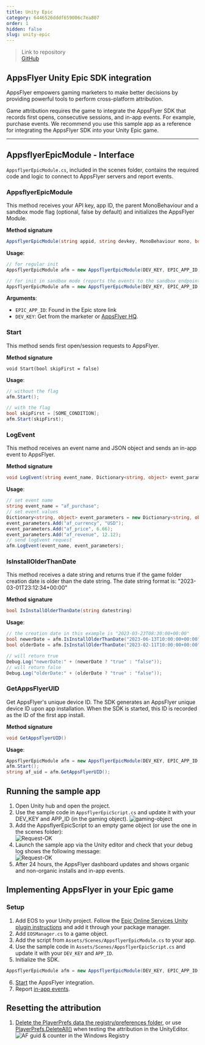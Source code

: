 ```yaml
---
title: Unity Epic
category: 6446526dddf659006c7ea807
order: 1
hidden: false
slug: unity-epic
---
```


> Link to repository  
> [GitHub](https://github.com/AppsFlyerSDK/appsflyer-unity-epic-sample-app)

## AppsFlyer Unity Epic SDK integration

AppsFlyer empowers gaming marketers to make better decisions by providing powerful tools to perform cross-platform attribution.

Game attribution requires the game to integrate the AppsFlyer SDK that records first opens, consecutive sessions, and in-app events. For example, purchase events.
We recommend you use this sample app as a reference for integrating the AppsFlyer SDK into your Unity Epic game.

<hr/>

## AppsflyerEpicModule - Interface

`AppsflyerEpicModule.cs`, included in the scenes folder, contains the required code and logic to connect to AppsFlyer servers and report events.

### AppsflyerEpicModule

This method receives your API key, app ID, the parent MonoBehaviour and a sandbox mode flag (optional, false by default) and initializes the AppsFlyer Module.

**Method signature**

```c#
AppsflyerEpicModule(string appid, string devkey, MonoBehaviour mono, bool isSandbox = false)
```

**Usage**:

```c#
// for regular init
AppsflyerEpicModule afm = new AppsflyerEpicModule(DEV_KEY, EPIC_APP_ID, this);

// for init in sandbox mode (reports the events to the sandbox endpoint)
AppsflyerEpicModule afm = new AppsflyerEpicModule(DEV_KEY, EPIC_APP_ID, this, true);
```

**Arguments**:

- `EPIC_APP_ID`: Found in the Epic store link
- `DEV_KEY`: Get from the marketer or [AppsFlyer HQ](https://support.appsflyer.com/hc/en-us/articles/211719806-App-settings-#general-app-settings).

### Start

This method sends first open/session requests to AppsFlyer.

**Method signature**

```
void Start(bool skipFirst = false)
```

**Usage**:

```c#
// without the flag
afm.Start();

// with the flag
bool skipFirst = [SOME_CONDITION];
afm.Start(skipFirst);
```

### LogEvent

This method receives an event name and JSON object and sends an in-app event to AppsFlyer.

**Method signature**

```c#
void LogEvent(string event_name, Dictionary<string, object> event_parameters)
```

**Usage**:

```c#
// set event name
string event_name = "af_purchase";
// set event values
Dictionary<string, object> event_parameters = new Dictionary<string, object>();
event_parameters.Add("af_currency", "USD");
event_parameters.Add("af_price", 6.66);
event_parameters.Add("af_revenue", 12.12);
// send logEvent request
afm.LogEvent(event_name, event_parameters);
```

### IsInstallOlderThanDate

This method receives a date string and returns true if the game folder creation date is older than the date string. The date string format is: "2023-03-01T23:12:34+00:00"

**Method signature**

```c#
bool IsInstallOlderThanDate(string datestring)
```

**Usage**:

```c#
// the creation date in this example is "2023-03-23T08:30:00+00:00"
bool newerDate = afm.IsInstallOlderThanDate("2023-06-13T10:00:00+00:00");
bool olderDate = afm.IsInstallOlderThanDate("2023-02-11T10:00:00+00:00");

// will return true
Debug.Log("newerDate:" + (newerDate ? "true" : "false"));
// will return false
Debug.Log("olderDate:" + (olderDate ? "true" : "false"));
```

### GetAppsFlyerUID

Get AppsFlyer's unique device ID. The SDK generates an AppsFlyer unique device ID upon app installation. When the SDK is started, this ID is recorded as the ID of the first app install.

**Method signature**

```c#
void GetAppsFlyerUID()
```

**Usage**:

```c#
AppsflyerEpicModule afm = new AppsflyerEpicModule(DEV_KEY, EPIC_APP_ID, this);
afm.Start();
string af_uid = afm.GetAppsFlyerUID();
```

## Running the sample app

1. Open Unity hub and open the project.
2. Use the sample code in `AppsflyerEpicScript.cs` and update it with your DEV_KEY and APP_ID (in the gaming object).
   ![gaming-object](https://files.readme.io/ab39287-epic-game-object-deckey-appid.png)
3. Add the AppsflyerEpicScript to an empty game object (or use the one in the scenes folder):  
   ![Request-OK](https://files.readme.io/b271553-small-EpicGameObject.PNG)
4. Launch the sample app via the Unity editor and check that your debug log shows the following message:  
   ![Request-OK](https://files.readme.io/7105a10-small-202OK.PNG)
5. After 24 hours, the AppsFlyer dashboard updates and shows organic and non-organic installs and in-app events.

## Implementing AppsFlyer in your Epic game

### Setup

1. Add EOS to your Unity project. Follow the [Epic Online Services Unity plugin instructions](https://github.com/PlayEveryWare/eos_plugin_for_unity) and add it through your package manager.
2. Add `EOSManager.cs` to a game object.
3. Add the script from `Assets/Scenes/AppsflyerEpicModule.cs` to your app.
4. Use the sample code in `Assets/Scenes/AppsflyerEpicScript.cs` and update it with your `DEV_KEY` and `APP_ID`.
5. Initialize the SDK.

```c#
AppsflyerEpicModule afm = new AppsflyerEpicModule(DEV_KEY, EPIC_APP_ID, this);
```

6. [Start](#start) the AppsFlyer integration.
7. Report [in-app events](#logevent).

## Resetting the attribution

1. [Delete the PlayerPrefs data the registry/preferences folder](https://docs.unity3d.com/ScriptReference/PlayerPrefs.html), or use [PlayerPrefs.DeleteAll()](https://docs.unity3d.com/2020.1/Documentation/ScriptReference/PlayerPrefs.DeleteAll.html) when testing the attribution in the UnityEditor.
   ![AF guid & counter in the Windows Registry](https://files.readme.io/51b1681-image.png)
